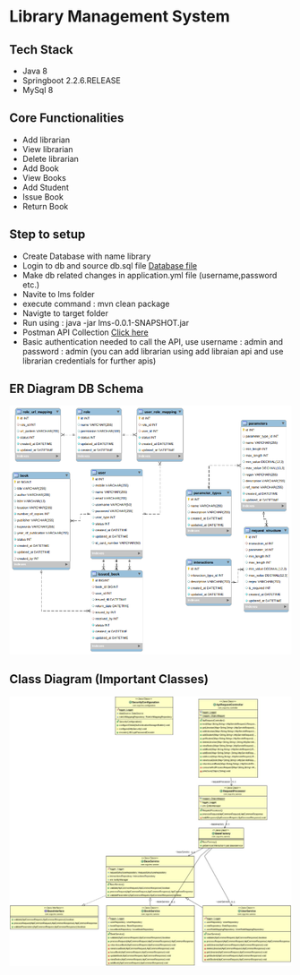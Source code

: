# Library Management System

## Tech Stack
* Java 8
* Springboot 2.2.6.RELEASE
* MySql 8

## Core Functionalities
* Add librarian
* View librarian
* Delete librarian
* Add Book
* View Books
* Add Student
* Issue Book
* Return Book

## Step to setup
* Create Database with name library
* Login to db and source db.sql file
[Database file](src/main/resources/db.sql)
* Make db related changes in application.yml file (username,password etc.)
* Navite to lms folder
* execute command :
    mvn clean package
* Navigte to target folder
* Run using :  java -jar lms-0.0.1-SNAPSHOT.jar
* Postman API Collection 
[Click here](https://www.getpostman.com/collections/97138c31f0ee01a8f070)
* Basic authentication needed to call the API, use username : admin and password : admin (you can add librarian using add libraian api and use librarian credentials for further apis)

## ER Diagram DB Schema

![SEE](src/main/resources/erdiagram.png)


## Class Diagram (Important Classes)

![SEE](src/main/resources/classdiagram.jpg)

